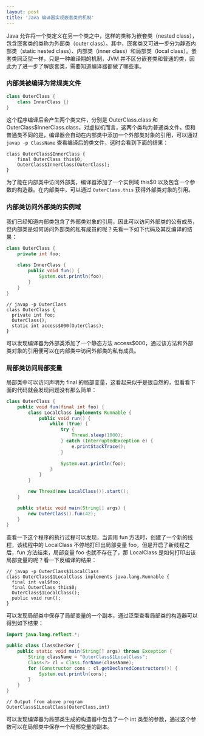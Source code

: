 ```yaml
---
layout: post
title: 'Java 编译器实现嵌套类的机制'
---
```

Java 允许将一个类定义在另一个类之中，这样的类称为嵌套类（nested class），包含嵌套类的类称为外部类（outer class）。其中，嵌套类又可进一步分为静态内部类（static nested class）、内部类（inner class）和局部类（local class）。嵌套类同泛型一样，只是一种编译期的机制，JVM 并不区分嵌套类和普通的类，因此为了进一步了解嵌套类，需要知道编译器都做了哪些事。

### 内部类被编译为常规类文件

```java
class OuterClass {
    class InnerClass {}
}
```

这个程序编译后会产生两个类文件，分别是 OuterClass.class 和 OuterClass$InnerClass.class，对虚拟机而言，这两个类均为普通类文件。但和普通类不同的是，编译器会自动在内部类中添加一个外部类对象的引用，可以通过 `javap -p ClassName` 查看编译后的类文件，这时会看到下面的结果：

```
class OuterClass$InnerClass {
    final OuterClass this$0;
    OuterClass$InnerClass(OuterClass);
}
```

为了能在内部类中访问外部类，编译器添加了一个实例域 this$0 以及包含一个参数的构造器。在内部类中，可以通过 `OuterClass.this` 获得外部类对象的引用。

### 内部类访问外部类的实例域

我们已经知道内部类包含了外部类对象的引用，因此可以访问外部类的公有成员，但内部类是如何访问外部类的私有成员的呢？先看一下如下代码及其反编译的结果：

```java
class OuterClass {
    private int foo;
    
    class InnerClass {
        public void fun() {
            System.out.println(foo);
        }
    }
}
```

```
// javap -p OuterClass
class OuterClass {
  private int foo;
  OuterClass();
  static int access$000(OuterClass);
}
```

可以发现编译器为外部类添加了一个静态方法 access$000，通过该方法和外部类对象的引用便可以在内部类中访问外部类的私有成员。

### 局部类访问局部变量

局部类中可以访问声明为 final 的局部变量，这看起来似乎是很自然的，但看看下面的代码就会发现问题没有那么简单：

```java
class OuterClass {
	public void fun(final int foo) {
		class LocalClass implements Runnable {
			public void run() {
				while (true) {
					try {
						Thread.sleep(1000);	
					} catch (InterruptedException e) {
						e.printStackTrace();
					}
					
					System.out.println(foo);
				}
			}
		}

		new Thread(new LocalClass()).start();
	}

	public static void main(String[] args) {
		new OuterClass().fun(42);
	}
}
```

查看一下这个程序的执行过程可以发现，当调用 fun 方法时，创建了一个新的线程，该线程中的 LocalClass 不停地打印出局部变量 foo，但是开启了新线程之后，fun 方法结束，局部变量 foo 也就不存在了，那 LocalClass 是如何打印出该局部变量的呢？看一下反编译的结果：

```
// javap -p OuterClass$1LocalClass
class OuterClass$1LocalClass implements java.lang.Runnable {
  final int val$foo;
  final OuterClass this$0;
  OuterClass$1LocalClass();
  public void run();
}
```

可以发现局部类中保存了局部变量的一个副本，通过泛型查看局部类的构造器可以得到如下结果：

```java
import java.lang.reflect.*;

public class ClassChecker {
    public static void main(String[] args) throws Exception {
        String className = "OuterClass$1LocalClass";
        Class<?> cl = Class.forName(className);
        for (Constructor cons : cl.getDeclaredConstructors()) {
            System.out.println(cons);
        }
    }
}
```
```
// Output from above program
OuterClass$1LocalClass(OuterClass,int)
```

可以发现编译器为局部类生成的构造器中包含了一个 int 类型的参数，通过这个参数可以在局部类中保存一个局部变量的副本。
